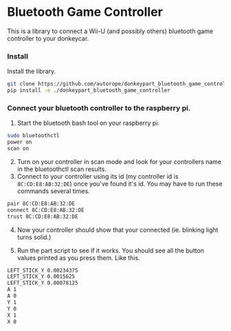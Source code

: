 # Bluetooth Game Controller
This is a library to connect a Wii-U (and possibly others) bluetooth game controller to your donkeycar.


### Install
Install the library.
```bash
git clone https://github.com/autorope/donkeypart_bluetooth_game_controller.git
pip install -e ./donkeypart_bluetooth_game_controller
```


### Connect your bluetooth controller to the raspberry pi.
1. Start the bluetooth bash tool on your raspberry pi.
```bash
sudo bluetoothctl
power on
scan on
```

2. Turn on your controller in scan mode and look for your controllers name in the bluetoothctl 
scan results. 
3. Connect to your controller using its id (my controller id is `8C:CD:E8:AB:32:DE`) once you've found it's id. You may have to run these commands several times.
```bash
pair 8C:CD:E8:AB:32:DE
connect 8C:CD:E8:AB:32:DE
trust 8C:CD:E8:AB:32:DE
```
4. Now your controller should show that your connected (ie. blinking light turns solid.)

5. Run the part script to see if it works. You should see all the button values printed as you press them. Like this.
```bash
LEFT_STICK_Y 0.00234375
LEFT_STICK_Y 0.0015625
LEFT_STICK_Y 0.00078125
A 1
A 0
Y 1
Y 0
X 1
X 0
```
